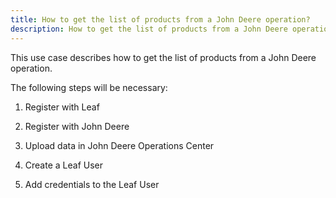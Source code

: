 ```yaml
---
title: How to get the list of products from a John Deere operation?
description: How to get the list of products from a John Deere operation?
---
```


This use case describes how to get the list of products from a John Deere operation.

The following steps will be necessary:

1. Register with Leaf

1. Register with John Deere

1. Upload data in John Deere Operations Center

1. Create a Leaf User

1. Add credentials to the Leaf User








